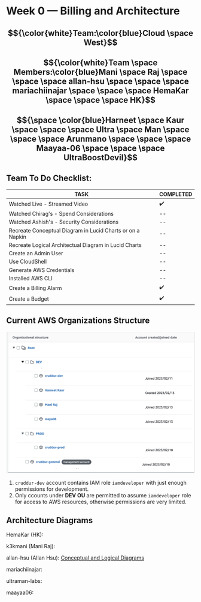 # Week 0 — Billing and Architecture

## $${\color{white}Team:\color{blue}Cloud \space West}$$ 
## $${\color{white}Team \space Members:\color{blue}Mani \space Raj \space \space \space allan-hsu \space \space \space mariachiinajar \space \space \space HemaKar \space \space \space HK}$$ 
## $${\space \color{blue}Harneet \space Kaur \space \space \space Ultra \space Man \space \space \space Arunmano \space \space \space Maayaa-06 \space \space \space UltraBoostDevil}$$ 


 ## Team To Do Checklist:
   
| TASK | COMPLETED |
|  --- |    ---    |
| Watched Live - Streamed Video | :heavy_check_mark: |
| Watched Chirag's - Spend Considerations   | -- |
| Watched Ashish's - Security Considerations | -- |
| Recreate Conceptual Diagram in Lucid Charts or on a Napkin | -- |
| Recreate Logical Architectual Diagram in Lucid Charts | -- |
| Create an Admin User | -- |
| Use CloudShell | -- |
| Generate AWS Credentials | -- |
| Installed AWS CLI | -- |
| Create a Billing Alarm | :heavy_check_mark: |
| Create a Budget | :heavy_check_mark: |

## Current AWS Organizations Structure

![Organization Structure](../_docs/assets/organization-structure.png)

1. `cruddur-dev` account contains IAM role `iamdeveloper` with just enough permissions for development.
2. Only ccounts under **DEV OU** are permitted to assume `iamdeveloper` role for access to AWS resources, otherwise permissions are very limited.


## Architecture Diagrams

HemaKar (HK):

k3kmani (Mani Raj):

allan-hsu (Allan Hsu): [Conceptual and Logical Diagrams](https://lucid.app/lucidchart/f7e59b81-605f-4131-af03-1657c3f03f6e/edit?invitationId=inv_fcbe1868-1e2e-4e80-a987-ff61c0c6f463)

mariachiinajar:

ultraman-labs:

maayaa06:
